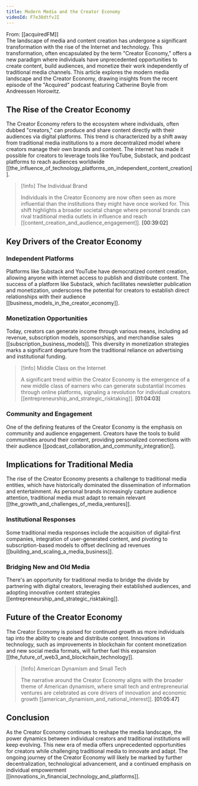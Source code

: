 ```yaml
---
title: Modern Media and the Creator Economy
videoId: F7e38dtfvJI
---
```


From: [[acquiredFM]] <br/> 
The landscape of media and content creation has undergone a significant transformation with the rise of the Internet and technology. This transformation, often encapsulated by the term "Creator Economy," offers a new paradigm where individuals have unprecedented opportunities to create content, build audiences, and monetize their work independently of traditional media channels. This article explores the modern media landscape and the Creator Economy, drawing insights from the recent episode of the "Acquired" podcast featuring Catherine Boyle from Andreessen Horowitz.

## The Rise of the Creator Economy

The Creator Economy refers to the ecosystem where individuals, often dubbed "creators," can produce and share content directly with their audiences via digital platforms. This trend is characterized by a shift away from traditional media institutions to a more decentralized model where creators manage their own brands and content. The internet has made it possible for creators to leverage tools like YouTube, Substack, and podcast platforms to reach audiences worldwide [[the_influence_of_technology_platforms_on_independent_content_creation]].

> [!info] The Individual Brand
> 
> Individuals in the Creator Economy are now often seen as more influential than the institutions they might have once worked for. This shift highlights a broader societal change where personal brands can rival traditional media outlets in influence and reach [[content_creation_and_audience_engagement]]. <a class="yt-timestamp" data-t="00:39:02">[00:39:02]</a>

## Key Drivers of the Creator Economy

### Independent Platforms

Platforms like Substack and YouTube have democratized content creation, allowing anyone with internet access to publish and distribute content. The success of a platform like Substack, which facilitates newsletter publication and monetization, underscores the potential for creators to establish direct relationships with their audience [[business_models_in_the_creator_economy]].

### Monetization Opportunities

Today, creators can generate income through various means, including ad revenue, subscription models, sponsorships, and merchandise sales [[subscription_business_models]]. This diversity in monetization strategies marks a significant departure from the traditional reliance on advertising and institutional funding.

> [!info] Middle Class on the Internet
> 
> A significant trend within the Creator Economy is the emergence of a new middle class of earners who can generate substantial incomes through online platforms, signaling a revolution for individual creators [[entrepreneurship_and_strategic_risktaking]]. <a class="yt-timestamp" data-t="01:04:03">[01:04:03]</a>

### Community and Engagement

One of the defining features of the Creator Economy is the emphasis on community and audience engagement. Creators have the tools to build communities around their content, providing personalized connections with their audience [[podcast_collaboration_and_community_integration]].

## Implications for Traditional Media

The rise of the Creator Economy presents a challenge to traditional media entities, which have historically dominated the dissemination of information and entertainment. As personal brands increasingly capture audience attention, traditional media must adapt to remain relevant [[the_growth_and_challenges_of_media_ventures]].

### Institutional Responses

Some traditional media responses include the acquisition of digital-first companies, integration of user-generated content, and pivoting to subscription-based models to offset declining ad revenues [[building_and_scaling_a_media_business]].

### Bridging New and Old Media

There's an opportunity for traditional media to bridge the divide by partnering with digital creators, leveraging their established audiences, and adopting innovative content strategies [[entrepreneurship_and_strategic_risktaking]].

## Future of the Creator Economy

The Creator Economy is poised for continued growth as more individuals tap into the ability to create and distribute content. Innovations in technology, such as improvements in blockchain for content monetization and new social media formats, will further fuel this expansion [[the_future_of_web3_and_blockchain_technology]].

> [!info] American Dynamism and Small Tech
> 
> The narrative around the Creator Economy aligns with the broader theme of American dynamism, where small tech and entrepreneurial ventures are celebrated as core drivers of innovation and economic growth [[american_dynamism_and_national_interest]]. <a class="yt-timestamp" data-t="01:05:47">[01:05:47]</a>

## Conclusion

As the Creator Economy continues to reshape the media landscape, the power dynamics between individual creators and traditional institutions will keep evolving. This new era of media offers unprecedented opportunities for creators while challenging traditional media to innovate and adapt. The ongoing journey of the Creator Economy will likely be marked by further decentralization, technological advancement, and a continued emphasis on individual empowerment [[innovations_in_financial_technology_and_platforms]].
